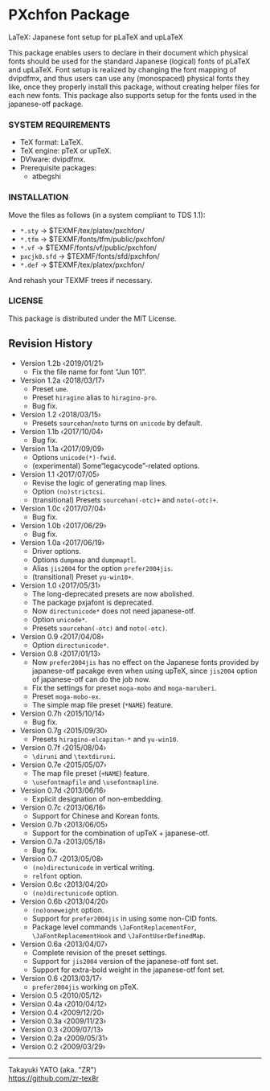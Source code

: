 PXchfon Package
===============

LaTeX: Japanese font setup for pLaTeX and upLaTeX

This package enables users to declare in their document which physical
fonts should be used for the standard Japanese (logical) fonts of pLaTeX
and upLaTeX. Font setup is realized by changing the font mapping of
dvipdfmx, and thus users can use any (monospaced) physical fonts they
like, once they properly install this package, without creating helper
files for each new fonts. This package also supports setup for the fonts
used in the japanese-otf package.

### SYSTEM REQUIREMENTS

  * TeX format: LaTeX.
  * TeX engine: pTeX or upTeX.
  * DVIware: dvipdfmx.
  * Prerequisite packages:
      - atbegshi

### INSTALLATION

Move the files as follows (in a system compliant to TDS 1.1):

  - `*.sty`      → $TEXMF/tex/platex/pxchfon/
  - `*.tfm`      → $TEXMF/fonts/tfm/public/pxchfon/
  - `*.vf`       → $TEXMF/fonts/vf/public/pxchfon/
  - `pxcjk0.sfd` → $TEXMF/fonts/sfd/pxchfon/
  - `*.def`      → $TEXMF/tex/platex/pxchfon/

And rehash your TEXMF trees if necessary.

### LICENSE

This package is distributed under the MIT License.

Revision History
----------------

  * Version 1.2b ‹2019/01/21›
      - Fix the file name for font “Jun 101”.
  * Version 1.2a ‹2018/03/17›
      - Preset `ume`.
      - Preset `hiragino` alias to `hiragino-pro`.
      - Bug fix.
  * Version 1.2  ‹2018/03/15›
      - Presets `sourcehan`/`noto` turns on `unicode` by default.
  * Version 1.1b ‹2017/10/04›
      - Bug fix.
  * Version 1.1a ‹2017/09/09›
      - Options `unicode(*)-fwid`.
      - (experimental) Some“legacycode”-related options.
  * Version 1.1  ‹2017/07/05›
      - Revise the logic of generating map lines.
      - Option `(no)strictcsi`.
      - (transitional) Presets `sourcehan(-otc)+` and `noto(-otc)+`.
  * Version 1.0c ‹2017/07/04›
      - Bug fix.
  * Version 1.0b ‹2017/06/29›
      - Bug fix.
  * Version 1.0a ‹2017/06/19›
      - Driver options.
      - Options `dumpmap` and `dumpmaptl`.
      - Alias `jis2004` for the option `prefer2004jis`.
      - (transitional) Preset `yu-win10+`.
  * Version 1.0  ‹2017/05/31›
      - The long-deprecated presets are now abolished.
      - The package pxjafont is deprecated.
      - Now `directunicode*` does not need japanese-otf.
      - Option `unicode*`.
      - Presets `sourcehan(-otc)` and `noto(-otc)`.
  * Version 0.9  ‹2017/04/08›
      - Option `directunicode*`.
  * Version 0.8  ‹2017/01/13›
      - Now `prefer2004jis` has no effect on the Japanese fonts provided
        by japanese-otf pacakge even when using upTeX, since `jis2004`
        option of japanese-otf can do the job now.
      - Fix the settings for preset `moga-mobo` and `moga-maruberi`.
      - Preset `moga-mobo-ex`.
      - The simple map file preset (`*NAME`) feature.
  * Version 0.7h ‹2015/10/14›
      - Bug fix.
  * Version 0.7g ‹2015/09/30›
      - Presets `hiragino-elcapitan-*` and `yu-win10`.
  * Version 0.7f ‹2015/08/04›
      - `\diruni` and `\textdiruni`.
  * Version 0.7e ‹2015/05/07›
      - The map file preset (`+NAME`) feature.
      - `\usefontmapfile` and `\usefontmapline`.
  * Version 0.7d ‹2013/06/16›
      - Explicit designation of non-embedding.
  * Version 0.7c ‹2013/06/16›
      - Support for Chinese and Korean fonts.
  * Version 0.7b ‹2013/06/05›
      - Support for the combination of upTeX + japanese-otf.
  * Version 0.7a ‹2013/05/18›
      - Bug fix.
  * Version 0.7  ‹2013/05/08›
      - `(no)directunicode` in vertical writing.
      - `relfont` option.
  * Version 0.6c ‹2013/04/20›
      - `(no)directunicode` option.
  * Version 0.6b ‹2013/04/20›
      - `(no)oneweight` option.
      - Support for `prefer2004jis` in using some non-CID fonts.
      - Package level commands `\JaFontReplacementFor`,
        `\JaFontReplacementHook` and `\JaFontUserDefinedMap`.
  * Version 0.6a ‹2013/04/07›
      - Complete revision of the preset settings.
      - Support for `jis2004` version of the japanese-otf font set.
      - Support for extra-bold  weight in the japanese-otf font set.
  * Version 0.6  ‹2013/03/17›
      - `prefer2004jis` working on pTeX.
  * Version 0.5  ‹2010/05/12›
  * Version 0.4a ‹2010/04/12›
  * Version 0.4  ‹2009/12/20›
  * Version 0.3a ‹2009/11/23›
  * Version 0.3  ‹2009/07/13›
  * Version 0.2a ‹2009/05/31›
  * Version 0.2  ‹2009/03/29›

--------------------
Takayuki YATO (aka. "ZR")  
https://github.com/zr-tex8r
